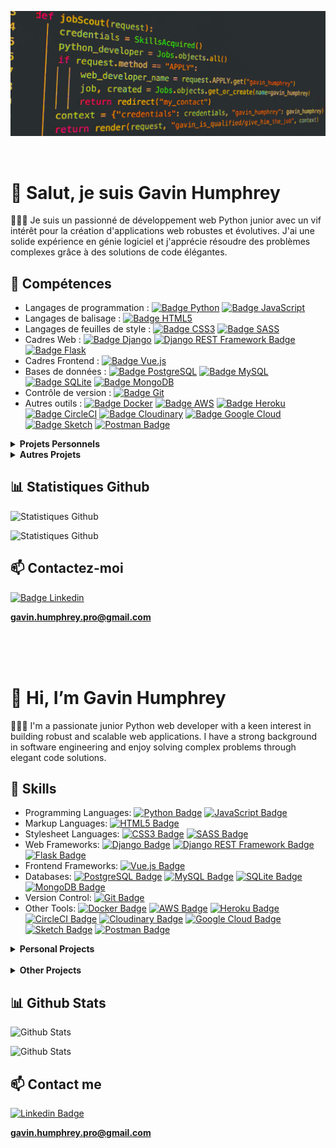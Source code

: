 ![Gavin Humphrey Github Barner](./img/IMG_7592.jpg)


<br>

# 👋 **Salut, je suis Gavin Humphrey**

👨🏾‍🦰 Je suis un passionné de développement web Python junior avec un vif intérêt pour la création d'applications web robustes et évolutives. J'ai une solide expérience en génie logiciel et j'apprécie résoudre des problèmes complexes grâce à des solutions de code élégantes.

## 🤯 **Compétences**

- Langages de programmation : [![Badge Python](https://img.shields.io/badge/Python-3776AB?style=flat-square&logo=python&logoColor=white)](https://www.python.org/) [![Badge JavaScript](https://img.shields.io/badge/JavaScript-F7DF1E?style=flat-square&logo=javascript&logoColor=black)](https://developer.mozilla.org/fr/docs/Web/JavaScript)
- Langages de balisage : [![Badge HTML5](https://img.shields.io/badge/HTML5-E34F26?style=flat-square&logo=html5&logoColor=white)](https://developer.mozilla.org/fr/docs/Web/Guide/HTML/HTML5)
- Langages de feuilles de style : [![Badge CSS3](https://img.shields.io/badge/CSS3-1572B6?style=flat-square&logo=css3&logoColor=white)](https://developer.mozilla.org/fr/docs/Web/CSS) [![Badge SASS](https://img.shields.io/badge/Sass-CC6699?style=flat-square&logo=sass&logoColor=white)](https://sass-lang.com/)
- Cadres Web : [![Badge Django](https://img.shields.io/badge/Django-092E20?style=flat-square&logo=django&logoColor=white)](https://www.djangoproject.com/) [![Django REST Framework Badge](https://img.shields.io/badge/Django_REST_Framework-092E20?style=flat-square&logo=django&logoColor=white)](http://link_to_your_django_rest_framework) [![Badge Flask](https://img.shields.io/badge/Flask-000000?style=flat-square&logo=flask&logoColor=white)](https://flask.palletsprojects.com/)
- Cadres Frontend : [![Badge Vue.js](https://img.shields.io/badge/Vue.js-4FC08D?style=flat-square&logo=vue.js&logoColor=white)](https://vuejs.org/)
- Bases de données : [![Badge PostgreSQL](https://img.shields.io/badge/PostgreSQL-336791?style=flat-square&logo=postgresql&logoColor=white)](https://www.postgresql.org/) [![Badge MySQL](https://img.shields.io/badge/MySQL-4479A1?style=flat-square&logo=mysql&logoColor=white)](https://www.mysql.com/) [![Badge SQLite](https://img.shields.io/badge/SQLite-003B57?style=flat-square&logo=sqlite&logoColor=white)](https://www.sqlite.org/) [![Badge MongoDB](https://img.shields.io/badge/MongoDB-47A248?style=flat-square&logo=mongodb&logoColor=white)](https://www.mongodb.com/)
- Contrôle de version : [![Badge Git](https://img.shields.io/badge/Git-F05032?style=flat-square&logo=git&logoColor=white)](https://git-scm.com/)
- Autres outils : [![Badge Docker](https://img.shields.io/badge/Docker-2496ED?style=flat-square&logo=docker&logoColor=white)](https://www.docker.com/) [![Badge AWS](https://img.shields.io/badge/AWS-232F3E?style=flat-square&logo=amazon-aws&logoColor=white)](https://aws.amazon.com/) [![Badge Heroku](https://img.shields.io/badge/Heroku-430098?style=flat-square&logo=heroku&logoColor=white)](https://www.heroku.com/) [![Badge CircleCI](https://img.shields.io/badge/CircleCI-343434?style=flat-square&logo=circleci&logoColor=white)](https://circleci.com/) [![Badge Cloudinary](https://img.shields.io/badge/Cloudinary-013243?style=flat-square&logo=cloudinary&logoColor=white)](https://cloudinary.com/) [![Badge Google Cloud](https://img.shields.io/badge/Google_Cloud-4285F4?style=flat-square&logo=google-cloud&logoColor=white)](https://cloud.google.com/) [![Badge Sketch](https://img.shields.io/badge/Sketch-F7B500?style=flat-square&logo=sketch&logoColor=white)](https://www.sketch.com/) [![Postman Badge](https://img.shields.io/badge/Postman-FF6C37?style=flat-square&logo=postman&logoColor=white)](https://www.postman.com/)



<details>
<summary><strong>Projets Personnels</strong></summary>

- <strong>Plateforme d'évaluation de diffusion en continu vidéo</strong>

  - <strong>Description :</strong> Développé une plateforme de diffusion vidéo complète utilisant Django, Cloudinary, PostgreSQL, Docker, CircleCI, HTML et CSS. A exploité le framework robuste de Django pour le développement backend et intégré Cloudinary pour une gestion efficace des médias. Utilisé PostgreSQL pour la gestion évolutive de la base de données. Implémenté des fonctionnalités telles que l'authentification utilisateur, la fonctionnalité de suivi d'utilisateur, la possibilité de télécharger des vidéos et un système de notation et de critique vidéo. Incorporé Docker pour la conteneurisation, CircleCI pour l'intégration continue et Heroku pour le déploiement transparent, garantissant un flux de travail de développement fluide et fiable. De plus, a conçu l'interface frontend avec HTML et CSS pour offrir une expérience utilisateur engageante.<br>
  - <strong>GitHub Repo :</strong> [Plateforme d'évaluation de diffusion en continu vidéo](https://github.com/Gavin-Humphrey/filmjunkiez)<br>
  - <strong>Stack Technique :</strong> [![Badge Python](https://img.shields.io/badge/Python-3776AB?style=flat-square&logo=python&logoColor=white)](https://www.python.org/) [![Badge Django](https://img.shields.io/badge/Django-092E20?style=flat-square&logo=django&logoColor=white)](https://www.djangoproject.com/) [![Badge JavaScript](https://img.shields.io/badge/JavaScript-F7DF1E?style=flat-square&logo=javascript&logoColor=black)](https://developer.mozilla.org/fr/docs/Web/JavaScript) [![Badge HTML5](https://img.shields.io/badge/HTML5-E34F26?style=flat-square&logo=html5&logoColor=white)](https://developer.mozilla.org/fr/docs/Web/Guide/HTML/HTML5) [![Badge CSS3](https://img.shields.io/badge/CSS3-1572B6?style=flat-square&logo=css3&logoColor=white)](https://developer.mozilla.org/fr/docs/Web/CSS) [![Badge Docker](https://img.shields.io/badge/Docker-2496ED?style=flat-square&logo=docker&logoColor=white)](https://www.docker.com/) [![Badge Cloudinary](https://img.shields.io/badge/Cloudinary-013243?style=flat-square&logo=cloudinary&logoColor=white)](https://cloudinary.com/) [![Badge PostgreSQL](https://img.shields.io/badge/PostgreSQL-336791?style=flat-square&logo=postgresql&logoColor=white)](https://www.postgresql.org/) [![Badge CircleCI](https://img.shields.io/badge/CircleCI-343434?style=flat-square&logo=circleci&logoColor=white)](https://circleci.com/) [![Badge Heroku](https://img.shields.io/badge/Heroku-430098?style=flat-square&logo=heroku&logoColor=white)](https://www.heroku.com/) 
</details>


<details>
<summary><strong>Autres Projets</strong></summary>

- <strong>Projet 1 : API de Plateforme de Gestion d'Événements</strong><br>

  - <strong>Description :</strong> Il s'agit d'une API créée avec Django pour une entreprise événementielle fictive, EpicEvents. L'application permet de gérer les clients, les contrats et les événements via une API REST et une interface d'administration.<br>
  - <strong>GitHub Repo :</strong> [API Evenements Epiques](https://github.com/Gavin-Humphrey/P12-EpicEvents)<br>
  - <strong>Stack Technique :</strong> [![Badge Python](https://img.shields.io/badge/Python-3776AB?style=flat-square&logo=python&logoColor=white)](https://www.python.org/) [![REST API](https://img.shields.io/badge/API-REST-brightgreen.svg)](http://link_to_your_rest_api_documentation) [![Postman Badge](https://img.shields.io/badge/Postman-FF6C37?style=flat-square&logo=postman&logoColor=white)](https://www.postman.com/)<br>

- <strong>Projet 2 : SoftDesk</strong><br>

  - <strong>Description :</strong> Il s'agit d'une API créée avec Django pour une entreprise fictive, SoftDesk. L'application permet de suivre et de gérer des problèmes techniques (système de suivi des problèmes).<br>
  - <strong>GitHub Repo :</strong> [SoftDesk](https://github.com/Gavin-Humphrey/P10-SoftDesk)<br>
  - <strong>Stack Technique :</strong> [![Badge Python](https://img.shields.io/badge/Python-3776AB?style=flat-square&logo=python&logoColor=white)](https://www.python.org/) [![Badge Django](https://img.shields.io/badge/Django-092E20?style=flat-square&logo=django&logoColor=white)](https://www.djangoproject.com/) [![Django REST Framework](https://img.shields.io/badge/Django%20REST%20Framework-3.x-brightgreen.svg)](http://link_to_your_django_rest_framework)<br>


- <strong>Projet 3 : Application de Gestion de Tournois d'Échecs</strong><br>

  - <strong>Description :</strong> Ce projet consiste à créer une application qui vous permet de créer la structure d'un tournoi d'échecs et d'ajouter des joueurs à une base de données. Le programme utilise l'algorithme de tournoi suisse pour calculer la rotation des joueurs afin d'avoir des matches équilibrés et d'éviter la répétition des matches.<br>
  
  - Cette application est écrite dans le pattern de conception MVC - Models - Views - Controllers, et les données sont stockées dans la bibliothèque de base de données TinyDB.<br>

  - Elle vous permet de :<br>

    - Créer et enregistrer des joueurs.<br>
    - Mettre à jour les scores des joueurs.<br>
    - Créer et enregistrer des tournois.<br>
    - Organiser des tournois.<br>
    - Revenir à un tournoi inachevé.<br>
  - <strong>GitHub Repo :</strong> [Application Gestion Tournois Echecs](https://github.com/Gavin-Humphrey/Project_4_2022_Chess_Tournament)<br>
  - <strong>Stack Technique :</strong> [![Badge Python](https://img.shields.io/badge/Python-3776AB?style=flat-square&logo=python&logoColor=white)](https://www.python.org/) [![Badge HTML5](https://img.shields.io/badge/HTML5-E34F26?style=flat-square&logo=html5&logoColor=white)](https://developer.mozilla.org/fr/docs/Web/Guide/HTML/HTML5) [![Badge CSS3](https://img.shields.io/badge/CSS3-1572B6?style=flat-square&logo=css3&logoColor=white)](https://developer.mozilla.org/fr/docs/Web/CSS)
</details>

## 📊 **Statistiques Github**

![Statistiques Github](https://github-readme-stats.vercel.app/api/top-langs/?username=Gavin-Humphrey&theme=blue-green)

![Statistiques Github](https://github-readme-stats.vercel.app/api?username=Gavin-Humphrey&theme=blue-green)


## 📫 **Contactez-moi**

<a href="https://www.linkedin.com/in/gavin-humphrey-b2289122b/"> 
<img src="https://img.shields.io/badge/LinkedIn-0077B5?style=for-the-badge&logo=linkedin&logoColor=white" alt="Badge Linkedin"></a>

**gavin.humphrey.pro@gmail.com**


<br>
<br>
<br>


# 👋 **Hi, I’m Gavin Humphrey**

👨🏾‍🦰 I'm a passionate junior Python web developer with a keen interest in building robust and scalable web applications. I have a strong background in software engineering and enjoy solving complex problems through elegant code solutions.


## 🤯 **Skills**

- Programming Languages: [![Python Badge](https://img.shields.io/badge/Python-3776AB?style=flat-square&logo=python&logoColor=white)](https://www.python.org/) [![JavaScript Badge](https://img.shields.io/badge/JavaScript-F7DF1E?style=flat-square&logo=javascript&logoColor=black)](https://developer.mozilla.org/en-US/docs/Web/JavaScript)
- Markup Languages: [![HTML5 Badge](https://img.shields.io/badge/HTML5-E34F26?style=flat-square&logo=html5&logoColor=white)](https://developer.mozilla.org/en-US/docs/Web/Guide/HTML/HTML5)
- Stylesheet Languages: [![CSS3 Badge](https://img.shields.io/badge/CSS3-1572B6?style=flat-square&logo=css3&logoColor=white)](https://developer.mozilla.org/en-US/docs/Web/CSS) [![SASS Badge](https://img.shields.io/badge/Sass-CC6699?style=flat-square&logo=sass&logoColor=white)](https://sass-lang.com/)
- Web Frameworks: [![Django Badge](https://img.shields.io/badge/Django-092E20?style=flat-square&logo=django&logoColor=white)](https://www.djangoproject.com/) [![Django REST Framework Badge](https://img.shields.io/badge/Django_REST_Framework-092E20?style=flat-square&logo=django&logoColor=white)](http://link_to_your_django_rest_framework) [![Flask Badge](https://img.shields.io/badge/Flask-000000?style=flat-square&logo=flask&logoColor=white)](https://flask.palletsprojects.com/)
- Frontend Frameworks: [![Vue.js Badge](https://img.shields.io/badge/Vue.js-4FC08D?style=flat-square&logo=vue.js&logoColor=white)](https://vuejs.org/)
- Databases: [![PostgreSQL Badge](https://img.shields.io/badge/PostgreSQL-336791?style=flat-square&logo=postgresql&logoColor=white)](https://www.postgresql.org/) [![MySQL Badge](https://img.shields.io/badge/MySQL-4479A1?style=flat-square&logo=mysql&logoColor=white)](https://www.mysql.com/) [![SQLite Badge](https://img.shields.io/badge/SQLite-003B57?style=flat-square&logo=sqlite&logoColor=white)](https://www.sqlite.org/) [![MongoDB Badge](https://img.shields.io/badge/MongoDB-47A248?style=flat-square&logo=mongodb&logoColor=white)](https://www.mongodb.com/)
- Version Control: [![Git Badge](https://img.shields.io/badge/Git-F05032?style=flat-square&logo=git&logoColor=white)](https://git-scm.com/)
- Other Tools: [![Docker Badge](https://img.shields.io/badge/Docker-2496ED?style=flat-square&logo=docker&logoColor=white)](https://www.docker.com/) [![AWS Badge](https://img.shields.io/badge/AWS-232F3E?style=flat-square&logo=amazon-aws&logoColor=white)](https://aws.amazon.com/) [![Heroku Badge](https://img.shields.io/badge/Heroku-430098?style=flat-square&logo=heroku&logoColor=white)](https://www.heroku.com/) [![CircleCI Badge](https://img.shields.io/badge/CircleCI-343434?style=flat-square&logo=circleci&logoColor=white)](https://circleci.com/) [![Cloudinary Badge](https://img.shields.io/badge/Cloudinary-013243?style=flat-square&logo=cloudinary&logoColor=white)](https://cloudinary.com/) [![Google Cloud Badge](https://img.shields.io/badge/Google_Cloud-4285F4?style=flat-square&logo=google-cloud&logoColor=white)](https://cloud.google.com/) [![Sketch Badge](https://img.shields.io/badge/Sketch-F7B500?style=flat-square&logo=sketch&logoColor=white)](https://www.sketch.com/) [![Postman Badge](https://img.shields.io/badge/Postman-FF6C37?style=flat-square&logo=postman&logoColor=white)](https://www.postman.com/)



<details>
<summary><strong>Personal Projects</strong></summary>

- **Video streaming evaluating platform**
  - **Description:** Developed a full-fledged video-streaming platform using Django, Cloudinary, PostgreSQL, Docker, CircleCI, HTML, and CSS. Leveraged Django's robust framework for backend development and integrated Cloudinary for efficient media management. Utilized PostgreSQL for scalable database management. Implemented features such as user authentication, user-follow functionality, video upload capability, and video rating and critique system. Incorporated Docker for containerization, CircleCI for continuous integration, and Heroku for seamless deployment, ensuring a smooth and reliable development workflow. Additionally, crafted the frontend interface with HTML and CSS to provide an engaging user experience.
  - **GitHub Repo:** [Video streaming evaluating platform](https://github.com/Gavin-Humphrey/filmjunkiez)
  - **Tech Stack:** ![Badge Python](https://img.shields.io/badge/Python-3776AB?style=flat-square&logo=python&logoColor=white) ![Badge Django](https://img.shields.io/badge/Django-092E20?style=flat-square&logo=django&logoColor=white) ![Badge JavaScript](https://img.shields.io/badge/JavaScript-F7DF1E?style=flat-square&logo=javascript&logoColor=black) ![Badge HTML5](https://img.shields.io/badge/HTML5-E34F26?style=flat-square&logo=html5&logoColor=white) ![Badge CSS3](https://img.shields.io/badge/CSS3-1572B6?style=flat-square&logo=css3&logoColor=white) ![Badge Docker](https://img.shields.io/badge/Docker-2496ED?style=flat-square&logo=docker&logoColor=white) ![Badge Cloudinary](https://img.shields.io/badge/Cloudinary-013243?style=flat-square&logo=cloudinary&logoColor=white) ![Badge PostgreSQL](https://img.shields.io/badge/PostgreSQL-336791?style=flat-square&logo=postgresql&logoColor=white) ![Badge CircleCI](https://img.shields.io/badge/CircleCI-343434?style=flat-square&logo=circleci&logoColor=white) ![Badge Heroku](https://img.shields.io/badge/Heroku-430098?style=flat-square&logo=heroku&logoColor=white)

</details>

<br>

<details>
<summary><strong>Other Projects</strong></summary>

- **Project 1: Event Management Platform API**
  - **Description:** This is an API made with Django for a fictional event company, EpicEvents. The application allows you to manage clients, contracts and events via a REST API and an administration interface.
  - **GitHub Repo:** [Epic Event API](https://github.com/Gavin-Humphrey/P12-EpicEvents)
  - **Tech Stack:** ![Badge Python](https://img.shields.io/badge/Python-3776AB?style=flat-square&logo=python&logoColor=white) ![REST API](https://img.shields.io/badge/API-REST-brightgreen.svg) ![Postman Badge](https://img.shields.io/badge/Postman-FF6C37?style=flat-square&logo=postman&logoColor=white)

- **Project 2: SoftDesk**
  - **Description:** This is an API made with Django for a fictional company, SoftDesk. The application allows you to track and follow technical issues (issue tracking system).
  - **GitHub Repo:** [SoftDesk](https://github.com/Gavin-Humphrey/P10-SoftDesk)
  - **Tech Stack:** ![Badge Python](https://img.shields.io/badge/Python-3776AB?style=flat-square&logo=python&logoColor=white) ![Badge Django](https://img.shields.io/badge/Django-092E20?style=flat-square&logo=django&logoColor=white) ![Django REST Framework](https://img.shields.io/badge/Django%20REST%20Framework-3.x-brightgreen.svg)

- **Project 3: Chess Tournament Management Application**
  - **Description:** This project is about creating an application that allows you to create the structure of a chess tournament, and to add players to a database. The program uses the Swiss tournament algorithm to calculate the rotation of players in order to have balanced matches and to avoid the repetition of matches.
  - **GitHub Repo:** [Chess Tournament Management Application](https://github.com/Gavin-Humphrey/Project_4_2022_Chess_Tournament)
  - **Tech Stack:** ![Badge Python](https://img.shields.io/badge/Python-3776AB?style=flat-square&logo=python&logoColor=white) ![Badge HTML5](https://img.shields.io/badge/HTML5-E34F26?style=flat-square&logo=html5&logoColor=white) ![Badge CSS3](https://img.shields.io/badge/CSS3-1572B6?style=flat-square&logo=css3&logoColor=white)

</details>


## 📊 **Github Stats**

![Github Stats](https://github-readme-stats.vercel.app/api/top-langs/?username=Gavin-Humphrey&theme=blue-green)

![Github Stats](https://github-readme-stats.vercel.app/api?username=Gavin-Humphrey&theme=blue-green)


## 📫 **Contact me**

<a href="https://www.linkedin.com/in/gavin-humphrey-b2289122b/"> 
<img src="https://img.shields.io/badge/LinkedIn-0077B5?style=for-the-badge&logo=linkedin&logoColor=white" alt="Linkedin Badge"></a>

**gavin.humphrey.pro@gmail.com**
